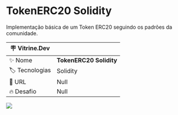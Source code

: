 # TokenERC20 Solidity
Implementação básica de um Token ERC20 seguindo os padrões da comunidade.

| :placard: Vitrine.Dev |     |
| -------------  | --- |
| :sparkles: Nome        | **TokenERC20 Solidity**
| :label: Tecnologias | Solidity
| :rocket: URL         | Null
| :fire: Desafio     | Null

<!-- Inserir imagem com a #vitrinedev ao final do link -->
![](https://investorshub.advfn.com/uimage/uploads/2018/3/21/qpusdcointelegraph2.png#vitrinedev)

